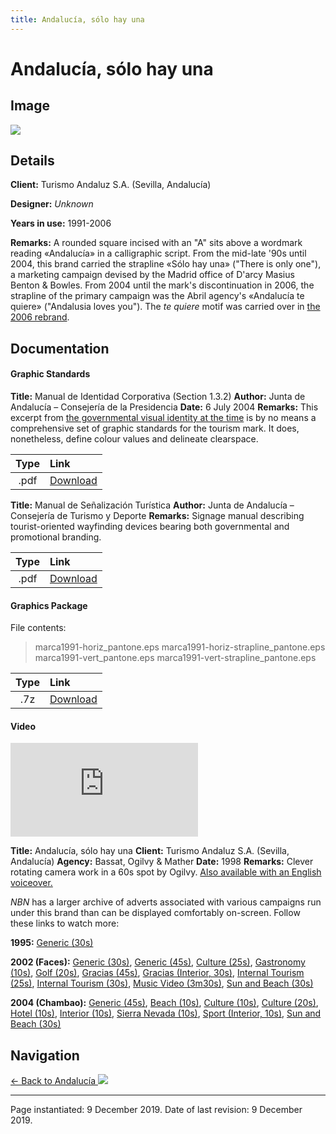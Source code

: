 ```yaml
---
title: Andalucía, sólo hay una
---
```


# Andalucía, sólo hay una

## Image

<img src="/assets/EU/ES/AN/ANDTUR91_pane.png" class="focus-image">

## Details

**Client:** Turismo Andaluz S.A. (Sevilla, Andalucía)

**Designer:** *Unknown*

**Years in use:** 1991-2006

**Remarks:** A rounded square incised with an "A" sits above a wordmark reading «Andalucía» in a calligraphic script. From the mid-late '90s until 2004, this brand carried the strapline «Sólo hay una» ("There is only one"), a marketing campaign devised by the Madrid office of D'arcy Masius Benton & Bowles. From 2004 until the mark's discontinuation in 2006, the strapline of the primary campaign was the Abril agency's «Andalucía te quiere» ("Andalusia loves you"). The *te quiere* motif was carried over in [the 2006 rebrand](ANDTUR06.html).

## Documentation

#### Graphic Standards

**Title:** Manual de Identidad Corporativa (Section 1.3.2)
**Author:** Junta de Andalucía – Consejería de la Presidencia
**Date:** 6 July 2004
**Remarks:** This excerpt from [the governmental visual identity at the time](AND97.html) is by no means a comprehensive set of graphic standards for the tourism mark. It does, nonetheless, define colour values and delineate clearspace.

| Type | Link |
| :---: | :--- |
| .pdf | [Download](/assets/EU/ES/AN/ANDTUR91/18771846132.pdf) |

**Title:** Manual de Señalización Turística
**Author:** Junta de Andalucía – Consejería de Turismo y Deporte
**Remarks:** Signage manual describing tourist-oriented wayfinding devices bearing both governmental and promotional branding.

| Type | Link |
| :---: | :--- |
| .pdf | [Download](/assets/EU/ES/AN/ANDTUR91/c965e05b-f7d5-483b-bba2-f6ca83aa252e.pdf) |

#### Graphics Package

File contents:
> marca1991-horiz_pantone.eps
> marca1991-horiz-strapline_pantone.eps
> marca1991-vert_pantone.eps
> marca1991-vert-strapline_pantone.eps

| Type | Link |
| :---: | :--- |
| .7z | [Download](/assets/EU/ES/AN/ANDTUR91/marca1991.7z) |

#### Video
<div class="yt-container"><iframe src="https://www.youtube-nocookie.com/embed/-KN0bGDA_-g?controls=0" frameborder="0" allow="accelerometer; autoplay; encrypted-media; gyroscope; picture-in-picture" allowfullscreen class="yt-video"></iframe></div>

**Title:** Andalucía, sólo hay una
**Client:** Turismo Andaluz S.A. (Sevilla, Andalucía)
**Agency:** Bassat, Ogilvy & Mather
**Date:** 1998
**Remarks:** Clever rotating camera work in a 60s spot by Ogilvy. [Also available with an English voiceover.](https://youtu.be/ppDEFy8hHtA)

*NBN* has a larger archive of adverts associated with various campaigns run under this brand than can be displayed comfortably on-screen. Follow these links to watch more:

**1995:** [Generic (30s)](https://youtu.be/4olqcpz3WP8)

**2002 (Faces):** [Generic (30s)](https://youtu.be/fvaarvsHfeE), [Generic (45s)](https://youtu.be/A-v_vlQjVHg), [Culture (25s)](https://youtu.be/7B45MgjL618), [Gastronomy (10s)](https://youtu.be/VbhxQJlhXoU), [Golf (20s)](https://youtu.be/NSjNqjhmgWk), [Gracias (45s)](https://youtu.be/sKxeb4O0254), [Gracias (Interior, 30s)](https://youtu.be/IawDUfajrLg), [Internal Tourism (25s)](https://youtu.be/pq8mfq7B0TU), [Internal Tourism (30s)](https://youtu.be/RKkhlM0gNn4), [Music Video (3m30s)](https://youtu.be/SutDt8gJRx4), [Sun and Beach (30s)](https://youtu.be/_iM45zGwqGw)

**2004 (Chambao):** [Generic (45s)](https://youtu.be/q2rG5Xlyk_k), [Beach (10s)](https://youtu.be/K4iAl9x_vX8), [Culture (10s)](https://youtu.be/arsISz3vfB4), [Culture (20s)](https://youtu.be/gS261V-V2z0), [Hotel (10s)](https://youtu.be/tgrrAbCJMm8), [Interior (10s)](https://youtu.be/4TDOPmwhEoQ), [Sierra Nevada (10s)](https://youtu.be/rWXKwFlJvvU), [Sport (Interior, 10s)](https://youtu.be/nf-3YR5AFtw), [Sun and Beach (30s)](https://youtu.be/0X0bC5KUmCQ)

## Navigation

[← Back to Andalucía <img src="/images/FlagKit/EU/ES/AN/AN@2x.png" class="flagkit">](../AN.html)

---

Page instantiated: 9 December 2019.
Date of last revision: 9 December 2019.